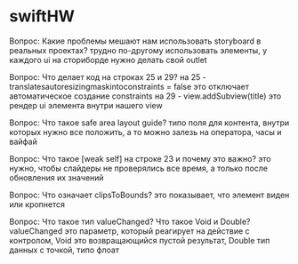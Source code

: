 # swiftHW



Вопрос: Какие проблемы мешают нам использовать storyboard в реальных проектах?
трудно по-другому использовать элементы, у каждого ui на сториборде нужно делать свой outlet

Вопрос: Что делает код на строках 25 и 29?
на 25 - translatesautoresizingmaskintoconstraints = false это отключает автоматическое создание constraints
на 29 - view.addSubview(title) это рендер ui элемента внутри нашего view

Вопрос: Что такое safe area layout guide?
типо поля для контента, внутри которых нужно все положить, а то можно залезь на оператора, часы и вайфай 

Вопрос: Что такое [weak self] на строке 23 и почему это важно?
это нужно, чтобы слайдеры не проверялись все время, а только после обновления их значений 

Вопрос: Что означает clipsToBounds?
это показывает, что элемент виден или кропнется 

Вопрос: Что такое тип valueChanged? Что такое Void и Double?
valueChanged это параметр, который реагирует на действие с контролом, Void это возвращающийся пустой результат, Double тип данных с точкой, типо флоат
